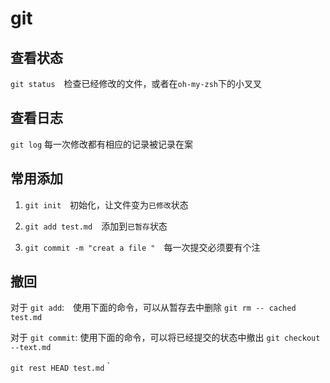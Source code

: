 # git

## 查看状态

`git status`　检查已经修改的文件，或者在`oh-my-zsh`下的小叉叉

## 查看日志

`git log` 每一次修改都有相应的记录被记录在案

## 常用添加

1. `git init`　初始化，让文件变为`已修改`状态

2. `git add test.md`　添加到`已暂存`状态

3. `git commit -m "creat a file "`　每一次提交必须要有个注

## 撤回

对于 `git add`:　使用下面的命令，可以从暂存去中删除
`git rm -- cached test.md`

对于 `git commit`: 使用下面的命令，可以将已经提交的状态中撤出
`git checkout --text.md`

`git rest HEAD test.md`｀

